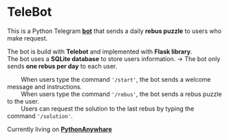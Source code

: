 # TeleBot

This is a Python Telegram [**bot**](https://web.telegram.org/k/#@Bot4Rebus_bot) that sends a daily **rebus puzzle** to users who make request. 

The bot is build with **Telebot** and implemented with **Flask library**.\
The bot uses a **SQLite database** to store users information. → The bot only sends **one rebus per day** to each user.

&emsp;&emsp; When users type the command `'/start'`, the bot sends a welcome message and instructions.\
&emsp;&emsp; When users type the command `'/rebus'`, the bot sends a rebus puzzle to the user.\
&emsp;&emsp; Users can request the solution to the last rebus by typing the command `'/solution'`.

Currently living on [**PythonAnywhare**](https://www.pythonanywhere.com/)
